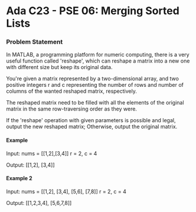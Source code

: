 # Ada C23 - PSE 06: Merging Sorted Lists
### Problem Statement
In MATLAB, a programming platform for numeric computing, there is a very useful function called 'reshape', which can reshape a matrix into a new one with different size but keep its original data.

You're given a matrix represented by a two-dimensional array, and two positive integers r and c representing the number of rows and number of columns of the wanted reshaped matrix, respectively.

The reshaped matrix need to be filled with all the elements of the original matrix in the same row-traversing order as they were.

If the 'reshape' operation with given parameters is possible and legal, output the new reshaped matrix; Otherwise, output the original matrix.

#### Example
Input:
nums = [[1,2],[3,4]]
r = 2, c = 4

Output:
[[1,2], [3,4]]

#### Example 2
Input:
nums = [[1,2], [3,4], [5,6], [7,8]]
r = 2, c = 4

Output:
[[1,2,3,4], [5,6,7,8]]
